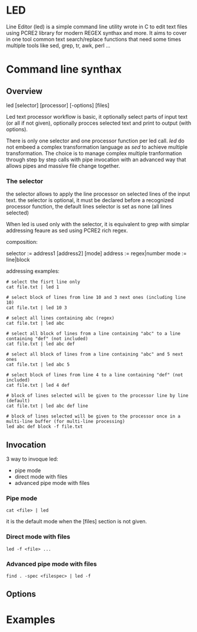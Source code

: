 # LED
Line Editor (led) is a simple command line utility wrote in C to edit text files using PCRE2 library for modern REGEX synthax and more.
It aims to cover in one tool common text search/replace functions that need some times multiple tools like sed, grep, tr, awk, perl ... 

# Command line synthax

## Overview

led [selector] [processor] [-options] [files]

Led text processor workflow is basic, it optionally select parts of input text (or all if not given), optionally procces selected text and print to output (with options).

There is only one selector and one processor function per led call. *led* do not embeed a complex transformation language as *sed* to achieve multiple transformation.
The choice is to manage complex multiple tranformation through step by step calls with pipe invocation with an advanced way that allows pipes and massive file change together.

### The selector  

the selector allows to apply the line processor on selected lines of the input text.
the selector is optional, it must be declared before a recognized processor function, the default lines selector is set as none (all lines selected)  

When led is used only with the selector, it is equivalent to grep with simplar addressing feaure as sed using PCRE2 rich regex. 

composition:

selector := address1 [address2] [mode]
address := regex|number
mode := line|block

addressing examples:

```
# select the fisrt line only
cat file.txt | led 1

# select block of lines from line 10 and 3 next ones (including line 10)
cat file.txt | led 10 3

# select all lines containing abc (regex)
cat file.txt | led abc

# select all block of lines from a line containing "abc" to a line containing "def" (not included)
cat file.txt | led abc def

# select all block of lines from a line containing "abc" and 5 next ones
cat file.txt | led abc 5

# select block of lines from line 4 to a line containing "def" (not included)
cat file.txt | led 4 def

# block of lines selected will be given to the processor line by line (default)
cat file.txt | led abc def line

# block of lines selected will be given to the processor once in a multi-line buffer (for multi-line processing)
led abc def block -f file.txt
```

## Invocation

3 way to invoque led:
* pipe mode
* direct mode with files
* advanced pipe mode with files

### Pipe mode

`cat <file> | led`  

it is the default mode when the [files] section is not given.

### Direct mode with files

`led -f <file> ...`  

### Advanced pipe mode with files

`find . -spec <filespec> | led -f`  

## Options

# Examples
